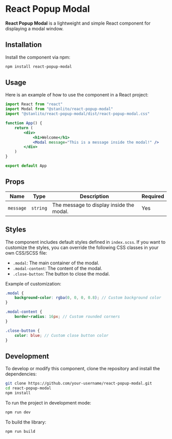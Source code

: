 # React Popup Modal

**React Popup Modal** is a lightweight and simple React component for displaying a modal window.

## Installation

Install the component via npm:

```bash
npm install react-popup-modal
```

## Usage

Here is an example of how to use the component in a React project:

```jsx
import React from "react"
import Modal from "@stanlito/react-popup-modal"
import "@stanlito/react-popup-modal/dist/react-popup-modal.css"

function App() {
	return (
		<div>
			<h1>Welcome</h1>
			<Modal message="This is a message inside the modal!" />
		</div>
	)
}

export default App
```

## Props

| Name      | Type     | Description                              | Required |
| --------- | -------- | ---------------------------------------- | -------- |
| `message` | `string` | The message to display inside the modal. | Yes      |

## Styles

The component includes default styles defined in `index.scss`. If you want to customize the styles, you can override the following CSS classes in your own CSS/SCSS file:

-   `.modal`: The main container of the modal.
-   `.modal-content`: The content of the modal.
-   `.close-button`: The button to close the modal.

Example of customization:

```scss
.modal {
	background-color: rgba(0, 0, 0, 0.8); // Custom background color
}

.modal-content {
	border-radius: 16px; // Custom rounded corners
}

.close-button {
	color: blue; // Custom close button color
}
```

## Development

To develop or modify this component, clone the repository and install the dependencies:

```bash
git clone https://github.com/your-username/react-popup-modal.git
cd react-popup-modal
npm install
```

To run the project in development mode:

```bash
npm run dev
```

To build the library:

```bash
npm run build
```
